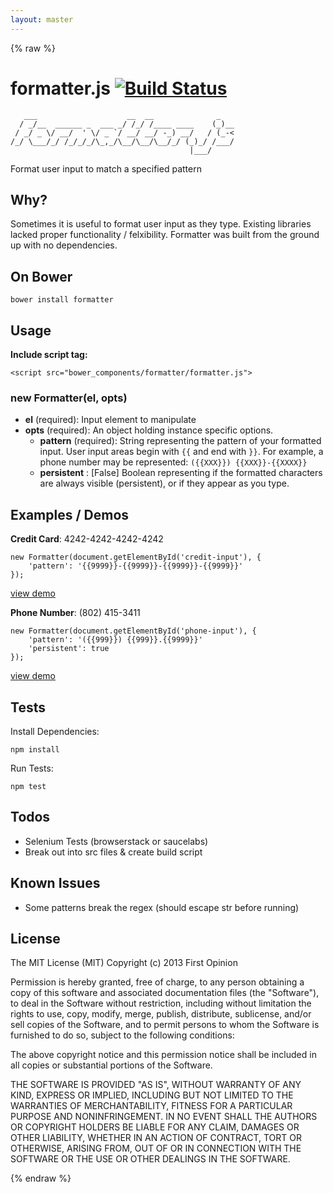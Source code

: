 ```yaml
---
layout: master
---
```

{% raw %}

formatter.js [![Build Status](https://travis-ci.org/firstopinion/formatter.js.png)](https://travis-ci.org/firstopinion/formatter.js)
============

       ___                    __  __              _   
      / _/__  ______ _  ___ _/ /_/ /____ ____    (_)__
     / _/ _ \/ __/  ' \/ _ `/ __/ __/ -_) __/   / (_-<
    /_/ \___/_/ /_/_/_/\_,_/\__/\__/\__/_/ (_)_/ /___/
                                            |___/     
                                            
Format user input to match a specified pattern



Why?
----

Sometimes it is useful to format user input as they type. Existing libraries lacked proper functionality / felxibility. Formatter was built from the ground up with no dependencies.



On Bower
--------

    bower install formatter



Usage
-----

**Include script tag:**

    <script src="bower_components/formatter/formatter.js">  
    

### new Formatter(el, opts)

* **el** (required): Input element to manipulate
* **opts** (required): An object holding instance specific options.
  * **pattern** (required): String representing the pattern of your formatted input. User input areas begin with `{{` and end with `}}`. For example, a phone number may be represented: `({{XXX}}) {{XXX}}-{{XXXX}}`
  * **persistent** : \[False\] Boolean representing if the formatted characters are always visible (persistent), or if they appear as you type.



Examples / Demos
----------------

**Credit Card**: 4242-4242-4242-4242

    new Formatter(document.getElementById('credit-input'), {
        'pattern': '{{9999}}-{{9999}}-{{9999}}-{{9999}}'
    });

[view demo](http://firstopinion.github.io/formatter.js/demos.html#credit)

**Phone Number**: (802) 415-3411

    new Formatter(document.getElementById('phone-input'), {
        'pattern': '({{999}}) {{999}}.{{9999}}'
        'persistent': true
    });

[view demo](http://firstopinion.github.io/formatter.js/demos.html#phone)



Tests
-----

Install Dependencies:
    
    npm install

Run Tests:
    
    npm test



Todos
-----

* Selenium Tests (browserstack or saucelabs)
* Break out into src files & create build script

Known Issues
------------

* Some patterns break the regex (should escape str before running)


License
-------

The MIT License (MIT) Copyright (c) 2013 First Opinion

Permission is hereby granted, free of charge, to any person obtaining a copy of this software and associated documentation files (the "Software"), to deal in the Software without restriction, including without limitation the rights to use, copy, modify, merge, publish, distribute, sublicense, and/or sell copies of the Software, and to permit persons to whom the Software is furnished to do so, subject to the following conditions:

The above copyright notice and this permission notice shall be included in all copies or substantial portions of the Software.

THE SOFTWARE IS PROVIDED "AS IS", WITHOUT WARRANTY OF ANY KIND, EXPRESS OR IMPLIED, INCLUDING BUT NOT LIMITED TO THE WARRANTIES OF MERCHANTABILITY, FITNESS FOR A PARTICULAR PURPOSE AND NONINFRINGEMENT. IN NO EVENT SHALL THE AUTHORS OR COPYRIGHT HOLDERS BE LIABLE FOR ANY CLAIM, DAMAGES OR OTHER LIABILITY, WHETHER IN AN ACTION OF CONTRACT, TORT OR OTHERWISE, ARISING FROM, OUT OF OR IN CONNECTION WITH THE SOFTWARE OR THE USE OR OTHER DEALINGS IN THE SOFTWARE.

{% endraw %}